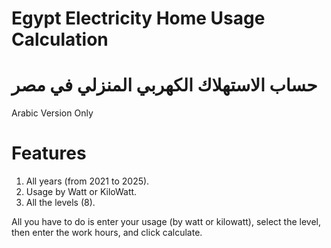 # Egypt Electricity Home Usage Calculation
# حساب الاستهلاك الكهربي المنزلي في مصر
Arabic Version Only

# Features
1. All years (from 2021 to 2025).
2. Usage by Watt or KiloWatt.
3. All the levels (8).

All you have to do is enter your usage (by watt or kilowatt), select the level, then enter the work hours, and click calculate.